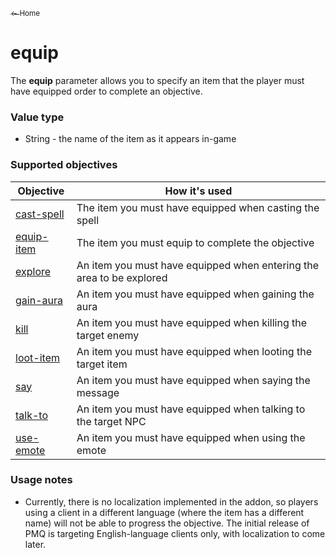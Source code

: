 <a href="../index.md"><sub>← Home</sub></a>

# equip

The **equip** parameter allows you to specify an item that the player must have equipped order to complete an objective.

### Value type

* String - the name of the item as it appears in-game

### Supported objectives

| Objective | How it's used |
|---|---|
| [cast-spell](../objectives/cast-spell.md) | The item you must have equipped when casting the spell |
| [equip-item](../objectives/equip-item.md) | The item you must equip to complete the objective |
| [explore](../objectives/explore.md) | An item you must have equipped when entering the area to be explored |
| [gain-aura](../objectives/gain-aura.md) | An item you must have equipped when gaining the aura |
| [kill](../objectives/kill.md) | An item you must have equipped when killing the target enemy |
| [loot-item](../objectives/loot-item.md) | An item you must have equipped when looting the target item |
| [say](../objectives/say.md) | An item you must have equipped when saying the message |
| [talk-to](../objectives/talk-to.md) | An item you must have equipped when talking to the target NPC |
| [use-emote](../objectives/use-emote.md) | An item you must have equipped when using the emote |

### Usage notes

* Currently, there is no localization implemented in the addon, so players using a client in a different language (where the item has a different name) will not be able to progress the objective. The initial release of PMQ is targeting English-language clients only, with localization to come later.
